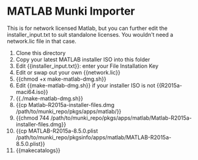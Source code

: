 MATLAB Munki Importer
=====================

This is for network licensed Matlab, but you can further edit the installer_input.txt 
to suit standalone licenses. You wouldn't need a network.lic file in that case.

1. Clone this directory
2. Copy your latest MATLAB installer ISO into this folder
3. Edit {{installer_input.txt}}: enter your File Installation Key
4. Edit or swap out your own {{network.lic}}
5. {{chmod +x make-matlab-dmg.sh}}
6. Edit {{make-matlab-dmg.sh}} if your installer ISO is not {{R2015a-maci64.iso}}
6. {{./make-matlab-dmg.sh}}
7. {{cp Matlab-R2015a-installer-files.dmg /path/to/munki\_repo/pkgs/apps/matlab/}}
8. {{chmod 744 /path/to/munki\_repo/pkgs/apps/matlab/Matlab-R2015a-installer-files.dmg}}
9. {{cp MATLAB-R2015a-8.5.0.plist /path/to/munki\_repo/pkgsinfo/apps/matlab/MATLAB-R2015a-8.5.0.plist}}
10. {{makecatalogs}}